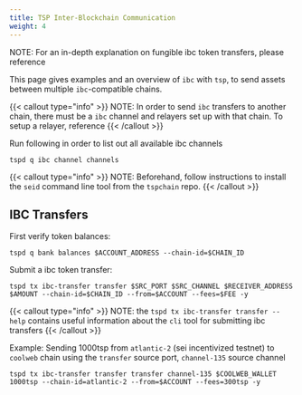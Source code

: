 ```yaml
---
title: TSP Inter-Blockchain Communication
weight: 4
---
```


NOTE: For an in-depth explanation on fungible ibc token transfers, please reference

This page gives examples and an overview of `ibc` with `tsp`, to send assets between multiple `ibc`-compatible chains.

{{< callout type="info" >}}
NOTE: In order to send `ibc` transfers to another chain, there must be a `ibc` channel and relayers set up with that chain. To setup a relayer, reference
{{< /callout >}}

Run following in order to list out all available ibc channels

```
tspd q ibc channel channels
```
{{< callout type="info" >}}
NOTE: Beforehand, follow instructions to install the `seid` command line tool from the `tspchain` repo.
{{< /callout >}}

## IBC Transfers

First verify token balances:

```
tspd q bank balances $ACCOUNT_ADDRESS --chain-id=$CHAIN_ID
```

Submit a ibc token transfer:

```
tspd tx ibc-transfer transfer $SRC_PORT $SRC_CHANNEL $RECEIVER_ADDRESS $AMOUNT --chain-id=$CHAIN_ID --from=$ACCOUNT --fees=$FEE -y
```

{{< callout type="info" >}}
NOTE: the `tspd tx ibc-transfer transfer --help` contains useful information about the `cli` tool for submitting ibc transfers
{{< /callout >}}

Example: Sending 1000tsp from `atlantic-2` (sei incentivized testnet) to `coolweb` chain using the `transfer` source port, `channel-135` source channel

```
tspd tx ibc-transfer transfer transfer channel-135 $COOLWEB_WALLET 1000tsp --chain-id=atlantic-2 --from=$ACCOUNT --fees=300tsp -y
```


